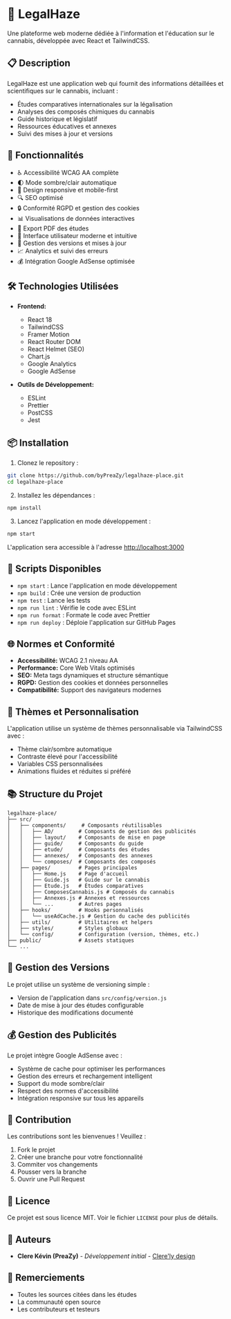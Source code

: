# 🌿 LegalHaze

Une plateforme web moderne dédiée à l'information et l'éducation sur le cannabis, développée avec React et TailwindCSS.

## 📋 Description

LegalHaze est une application web qui fournit des informations détaillées et scientifiques sur le cannabis, incluant :
- Études comparatives internationales sur la légalisation
- Analyses des composés chimiques du cannabis
- Guide historique et législatif
- Ressources éducatives et annexes
- Suivi des mises à jour et versions

## 🚀 Fonctionnalités

- ♿ Accessibilité WCAG AA complète
- 🌓 Mode sombre/clair automatique
- 📱 Design responsive et mobile-first
- 🔍 SEO optimisé
- 🔒 Conformité RGPD et gestion des cookies
- 📊 Visualisations de données interactives
- 📄 Export PDF des études
- 🎨 Interface utilisateur moderne et intuitive
- 🔄 Gestion des versions et mises à jour
- 📈 Analytics et suivi des erreurs
- 💰 Intégration Google AdSense optimisée

## 🛠️ Technologies Utilisées

- **Frontend:**
  - React 18
  - TailwindCSS
  - Framer Motion
  - React Router DOM
  - React Helmet (SEO)
  - Chart.js
  - Google Analytics
  - Google AdSense

- **Outils de Développement:**
  - ESLint
  - Prettier
  - PostCSS
  - Jest

## 📦 Installation

1. Clonez le repository :
```bash
git clone https://github.com/byPreaZy/legalhaze-place.git
cd legalhaze-place
```

2. Installez les dépendances :
```bash
npm install
```

3. Lancez l'application en mode développement :
```bash
npm start
```

L'application sera accessible à l'adresse [http://localhost:3000](http://localhost:3000)

## 🔧 Scripts Disponibles

- `npm start` : Lance l'application en mode développement
- `npm build` : Crée une version de production
- `npm test` : Lance les tests
- `npm run lint` : Vérifie le code avec ESLint
- `npm run format` : Formate le code avec Prettier
- `npm run deploy` : Déploie l'application sur GitHub Pages

## 🌐 Normes et Conformité

- **Accessibilité:** WCAG 2.1 niveau AA
- **Performance:** Core Web Vitals optimisés
- **SEO:** Meta tags dynamiques et structure sémantique
- **RGPD:** Gestion des cookies et données personnelles
- **Compatibilité:** Support des navigateurs modernes

## 🎨 Thèmes et Personnalisation

L'application utilise un système de thèmes personnalisable via TailwindCSS avec :
- Thème clair/sombre automatique
- Contraste élevé pour l'accessibilité
- Variables CSS personnalisées
- Animations fluides et réduites si préféré

## 📚 Structure du Projet

```
legalhaze-place/
├── src/
│   ├── components/     # Composants réutilisables
│   │   ├── AD/        # Composants de gestion des publicités
│   │   ├── layout/    # Composants de mise en page
│   │   ├── guide/     # Composants du guide
│   │   ├── etude/     # Composants des études
│   │   ├── annexes/   # Composants des annexes
│   │   └── composes/  # Composants des composés
│   ├── pages/         # Pages principales
│   │   ├── Home.js    # Page d'accueil
│   │   ├── Guide.js   # Guide sur le cannabis
│   │   ├── Etude.js   # Études comparatives
│   │   ├── ComposesCannabis.js # Composés du cannabis
│   │   ├── Annexes.js # Annexes et ressources
│   │   └── ...        # Autres pages
│   ├── hooks/         # Hooks personnalisés
│   │   └── useAdCache.js # Gestion du cache des publicités
│   ├── utils/         # Utilitaires et helpers
│   ├── styles/        # Styles globaux
│   └── config/        # Configuration (version, thèmes, etc.)
├── public/            # Assets statiques
└── ...
```

## 🔄 Gestion des Versions

Le projet utilise un système de versioning simple :
- Version de l'application dans `src/config/version.js`
- Date de mise à jour des études configurable
- Historique des modifications documenté

## 💰 Gestion des Publicités

Le projet intègre Google AdSense avec :
- Système de cache pour optimiser les performances
- Gestion des erreurs et rechargement intelligent
- Support du mode sombre/clair
- Respect des normes d'accessibilité
- Intégration responsive sur tous les appareils

## 🤝 Contribution

Les contributions sont les bienvenues ! Veuillez :
1. Fork le projet
2. Créer une branche pour votre fonctionnalité
3. Commiter vos changements
4. Pousser vers la branche
5. Ouvrir une Pull Request

## 📝 Licence

Ce projet est sous licence MIT. Voir le fichier `LICENSE` pour plus de détails.

## 👥 Auteurs

- **Clere Kévin (PreaZy)** - *Développement initial* - [Clere'ly design](https://clerely-design.fr)

## 🙏 Remerciements

- Toutes les sources citées dans les études
- La communauté open source
- Les contributeurs et testeurs
